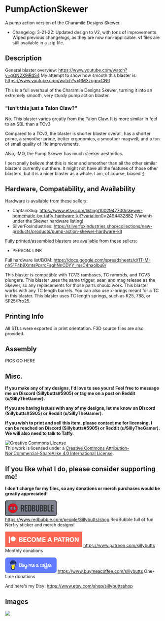 # PumpActionSkewer
A pump action version of the Charamile Designs Skewer.

- Changelog: 3-21-22: Updated design to V2, with tons of improvements. Wiped previous changelogs, as they are now non-applicable. v1 files are still available in a .zip file.

## Description

General blaster overview: https://www.youtube.com/watch?v=gQN2X9iRdS4
My attempt to show how smooth this blaster is: https://www.youtube.com/watch?v=RM3zugnxCN0

This is a full overhaul of the Charamile Designs Skewer, turning it into an extremely smooth, very sturdy pump action blaster.


### "Isn't this just a Talon Claw?"

No. This blaster varies greatly from the Talon Claw. It is more similar in feel to an SBL than a TCv3.

Compared to a TCv3, the blaster is shorter blaster overall, has a shorter prime, a smoother prime, better ergonomics, a smoother magwell, and a ton of small quality of life improvements.

Also, IMO, the Pump Skewer has much sleeker aesthetics.

I personally believe that this is nicer and smoother than all the other similar blasters currently out there. It might not have all the features of those other blasters, but it is a nicer blaster as a whole. I am, of course, biased ;)


## Hardware, Compatability, and Availability

Hardware is available from these sellers:
- CaptainSlug: https://www.etsy.com/listing/1002947730/skewer-homemade-by-taffy-hardware-kit?variation0=2494432882 (Variants under the Skewer hardware listing)
- SilverFoxIndustries: https://silverfoxindustries.shop/collections/new-products/products/pump-action-skewer-hardware-kit

Fully printed/assembled blasters are available from these sellers:
- PERSON: LINK

Full hardware list/BOM: https://docs.google.com/spreadsheets/d/1T-M-nh51F4b9XmtsPprrcFsghNnCDYY_msC4naolbu8/

This blaster is compatible with TCV3 rambases, TC ramrods, and TCV3 plungers. This blaster uses the same trigger, sear, and mag release as the Skewer, so any replacements for those parts should work. This blaster works with any TC length barrels. You can also use x-orings meant for a TC in this blaster. This blaster uses TC length springs, such as K25, 788, or SF25/Pro25.


## Printing Info

All STLs were exported in print orientation. F3D source files are also provided.

## Assembly

PICS GO HERE

## Misc.

**If you make any of my designs, I'd love to see yours! Feel free to message me on Discord (Sillybutts#5905) or tag me on a post on Reddit (u/SillyTheGamer).**

**If you are having issues with any of my designs, let me know on Discord (Sillybutts#5905) or Reddit (u/SillyTheGamer).**

**If you wish to print and sell this item, please contact me for licensing. I can be reached on Discord (Sillybutts#5905) or Reddit (u/SillyTheGamer). We will also need to talk to Taffy.**

<a rel="license" href="http://creativecommons.org/licenses/by-nc-sa/4.0/"><img alt="Creative Commons License" style="border-width:0" src="https://i.creativecommons.org/l/by-nc-sa/4.0/88x31.png" /></a><br />This work is licensed under a <a rel="license" href="http://creativecommons.org/licenses/by-nc-sa/4.0/">Creative Commons Attribution-NonCommercial-ShareAlike 4.0 International License</a>.


## If you like what I do, please consider supporting me!

**I don't charge for my files, so any donations or merch purchases would be greatly appreciated!**

<a href="https://www.redbubble.com/people/Sillybutts/shop/"><img alt="RedBubble Button" style="border-width:0" src="GHimages/RedbubbleButton.png" height="50" /></a> https://www.redbubble.com/people/Sillybutts/shop RedBubble full of fun Nerf-y sticker and merch designs!  

<a href="https://www.patreon.com/sillybutts/"><img alt="Patreon Button" style="border-width:0" src="GHimages/PatreonButton.png" height="50" /></a> https://www.patreon.com/sillybutts Monthly donations

<a href="https://www.buymeacoffee.com/sillybutts/"><img alt="BuyMeACoffee Button" style="border-width:0" src="GHimages/buymeacoffeeButton2.png" height="50" /></a> https://www.buymeacoffee.com/sillybutts One-time donations

And here's my Etsy: https://www.etsy.com/shop/sillybuttsshop


## Images

<img src="GHimages/" width="500">
